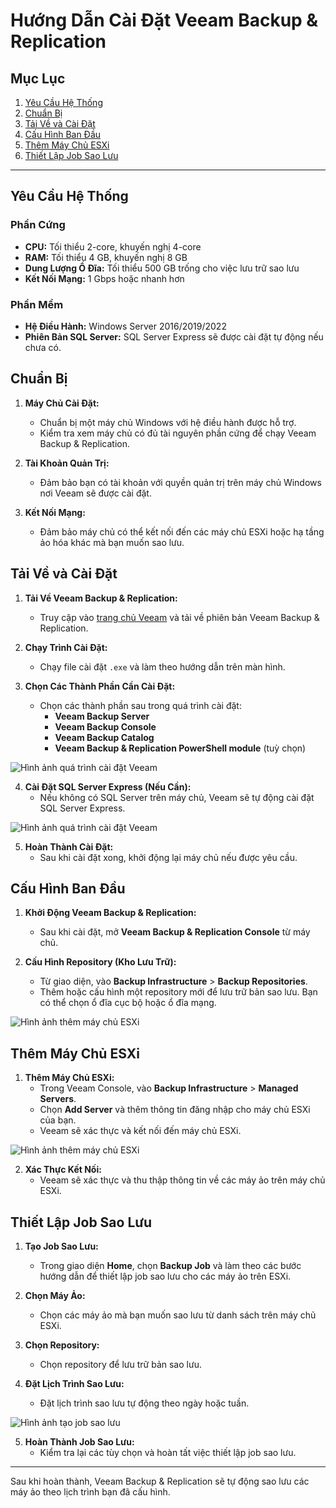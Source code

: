 # Hướng Dẫn Cài Đặt Veeam Backup & Replication

## Mục Lục
1. [Yêu Cầu Hệ Thống](#yêu-cầu-hệ-thống)
2. [Chuẩn Bị](#chuẩn-bị)
3. [Tải Về và Cài Đặt](#tải-về-và-cài-đặt)
4. [Cấu Hình Ban Đầu](#cấu-hình-ban-đầu)
5. [Thêm Máy Chủ ESXi](#thêm-máy-chủ-esxi)
6. [Thiết Lập Job Sao Lưu](#thiết-lập-job-sao-lưu)

---

## Yêu Cầu Hệ Thống

### Phần Cứng
- **CPU:** Tối thiểu 2-core, khuyến nghị 4-core
- **RAM:** Tối thiểu 4 GB, khuyến nghị 8 GB
- **Dung Lượng Ổ Đĩa:** Tối thiểu 500 GB trống cho việc lưu trữ sao lưu
- **Kết Nối Mạng:** 1 Gbps hoặc nhanh hơn

### Phần Mềm
- **Hệ Điều Hành:** Windows Server 2016/2019/2022
- **Phiên Bản SQL Server:** SQL Server Express sẽ được cài đặt tự động nếu chưa có.

## Chuẩn Bị

1. **Máy Chủ Cài Đặt:**
   - Chuẩn bị một máy chủ Windows với hệ điều hành được hỗ trợ.
   - Kiểm tra xem máy chủ có đủ tài nguyên phần cứng để chạy Veeam Backup & Replication.

2. **Tài Khoản Quản Trị:**
   - Đảm bảo bạn có tài khoản với quyền quản trị trên máy chủ Windows nơi Veeam sẽ được cài đặt.

3. **Kết Nối Mạng:**
   - Đảm bảo máy chủ có thể kết nối đến các máy chủ ESXi hoặc hạ tầng ảo hóa khác mà bạn muốn sao lưu.

## Tải Về và Cài Đặt

1. **Tải Về Veeam Backup & Replication:**
   - Truy cập vào [trang chủ Veeam](https://www.veeam.com/backup-replication-download.html) và tải về phiên bản Veeam Backup & Replication.

2. **Chạy Trình Cài Đặt:**
   - Chạy file cài đặt `.exe` và làm theo hướng dẫn trên màn hình.

3. **Chọn Các Thành Phần Cần Cài Đặt:**
   - Chọn các thành phần sau trong quá trình cài đặt:
     - **Veeam Backup Server**
     - **Veeam Backup Console**
     - **Veeam Backup Catalog**
     - **Veeam Backup & Replication PowerShell module** (tuỳ chọn)

  ![Hình ảnh quá trình cài đặt Veeam](https://github.com/cuongnvvietis/NhanHoa/blob/main/Docs/Esxi/Picture/Veem/Screenshot_74.png)

4. **Cài Đặt SQL Server Express (Nếu Cần):**
   - Nếu không có SQL Server trên máy chủ, Veeam sẽ tự động cài đặt SQL Server Express.

  ![Hình ảnh quá trình cài đặt Veeam](https://github.com/cuongnvvietis/NhanHoa/blob/main/Docs/Esxi/Picture/Veem/Screenshot_77.png)

5. **Hoàn Thành Cài Đặt:**
   - Sau khi cài đặt xong, khởi động lại máy chủ nếu được yêu cầu.

## Cấu Hình Ban Đầu

1. **Khởi Động Veeam Backup & Replication:**
   - Sau khi cài đặt, mở **Veeam Backup & Replication Console** từ máy chủ.

2. **Cấu Hình Repository (Kho Lưu Trữ):**
   - Từ giao diện, vào **Backup Infrastructure** > **Backup Repositories**.
   - Thêm hoặc cấu hình một repository mới để lưu trữ bản sao lưu. Bạn có thể chọn ổ đĩa cục bộ hoặc ổ đĩa mạng.

  ![Hình ảnh thêm máy chủ ESXi](https://github.com/cuongnvvietis/NhanHoa/blob/main/Docs/Esxi/Picture/Veem/Screenshot_81.png)

## Thêm Máy Chủ ESXi

1. **Thêm Máy Chủ ESXi:**
   - Trong Veeam Console, vào **Backup Infrastructure** > **Managed Servers**.
   - Chọn **Add Server** và thêm thông tin đăng nhập cho máy chủ ESXi của bạn.
   - Veeam sẽ xác thực và kết nối đến máy chủ ESXi.

  ![Hình ảnh thêm máy chủ ESXi](https://github.com/cuongnvvietis/NhanHoa/blob/main/Docs/Esxi/Picture/Veem/Screenshot_82.png)

2. **Xác Thực Kết Nối:**
   - Veeam sẽ xác thực và thu thập thông tin về các máy ảo trên máy chủ ESXi.

## Thiết Lập Job Sao Lưu

1. **Tạo Job Sao Lưu:**
   - Trong giao diện **Home**, chọn **Backup Job** và làm theo các bước hướng dẫn để thiết lập job sao lưu cho các máy ảo trên ESXi.

2. **Chọn Máy Ảo:**
   - Chọn các máy ảo mà bạn muốn sao lưu từ danh sách trên máy chủ ESXi.

3. **Chọn Repository:**
   - Chọn repository để lưu trữ bản sao lưu.

4. **Đặt Lịch Trình Sao Lưu:**
   - Đặt lịch trình sao lưu tự động theo ngày hoặc tuần.

![Hình ảnh tạo job sao lưu](https://github.com/cuongnvvietis/NhanHoa/blob/main/Docs/Esxi/Picture/Veem/Screenshot_74.png)

5. **Hoàn Thành Job Sao Lưu:**
   - Kiểm tra lại các tùy chọn và hoàn tất việc thiết lập job sao lưu.

---

Sau khi hoàn thành, Veeam Backup & Replication sẽ tự động sao lưu các máy ảo theo lịch trình bạn đã cấu hình.
